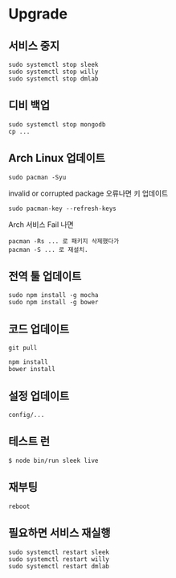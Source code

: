 # Upgrade

## 서비스 중지

    sudo systemctl stop sleek
    sudo systemctl stop willy
    sudo systemctl stop dmlab

## 디비 백업

    sudo systemctl stop mongodb
    cp ...

## Arch Linux 업데이트

    sudo pacman -Syu

invalid or corrupted package 오류나면 키 업데이트

    sudo pacman-key --refresh-keys

Arch 서비스 Fail 나면

    pacman -Rs ... 로 패키지 삭제했다가
    pacman -S ... 로 재설치.

## 전역 툴 업데이트

    sudo npm install -g mocha
    sudo npm install -g bower

## 코드 업데이트

    git pull
    
    npm install
    bower install

## 설정 업데이트

    config/...

## 테스트 런

    $ node bin/run sleek live

## 재부팅

    reboot

## 필요하면 서비스 재실행

    sudo systemctl restart sleek
    sudo systemctl restart willy
    sudo systemctl restart dmlab
